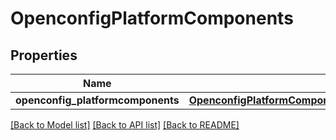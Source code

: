 # OpenconfigPlatformComponents

## Properties
Name | Type | Description | Notes
------------ | ------------- | ------------- | -------------
**openconfig_platformcomponents** | [**OpenconfigPlatformComponentsOpenconfigplatformcomponents**](OpenconfigPlatformComponentsOpenconfigplatformcomponents.md) |  | [optional] 

[[Back to Model list]](../README.md#documentation-for-models) [[Back to API list]](../README.md#documentation-for-api-endpoints) [[Back to README]](../README.md)


